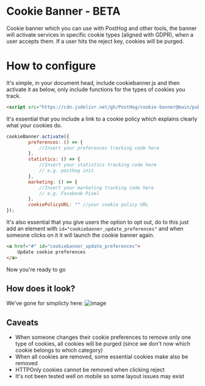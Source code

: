 # Cookie Banner - BETA
Cookie banner which you can use with PostHog and other tools, the banner will activate services in specific cookie types (aligned with GDPR), when a user accepts them. If a user hits the reject key, cookies will be purged.

# How to configure
It's simple, in your document head, include cookiebanner.js and then activate it as below, only include functions for the types of cookies you track.

```html
<script src="https://cdn.jsdelivr.net/gh/PostHog/cookie-banner@main/public/cookiebanner.min.js"></script>
```

It's essential that you include a link to a cookie policy which explains clearly what your cookies do.

```javascript
cookieBanner.activate({
        preferences: () => {
            //Insert your preferences tracking code here
        },
        statistics: () => {
            //Insert your statistics tracking code here
            // e.g. posthog init
        },  
        marketing: () => {
            //Insert your marketing tracking code here
            // e.g. Facebook Pixel
        },
        cookiePolicyURL: "" //your cookie policy URL
});
````

It's also essential that you give users the option to opt out, do to this just add an element with `id="cookiebanner_update_preferences"` and when someone clicks on it it will launch the cookie banner again.

```html
<a href="#" id="cookiebanner_update_preferences">
    Update cookie preferences
</a>
```
Now you're ready to go

## How does it look?
We've gone for simplicty here:
![image](https://user-images.githubusercontent.com/85295485/147352459-804e08ea-a2ff-45bc-9512-c821bc80b3c9.png)

## Caveats
* When someone changes their cookie preferences to remove only one type of cookies, all cookies will be purged (since we don't now which cookie belongs to which category)
* When all cookies are removed, some essential cookies make also be removed
* HTTPOnly cookies cannot be removed when clicking reject
* It's not been tested well on mobile so some layout issues may exist
